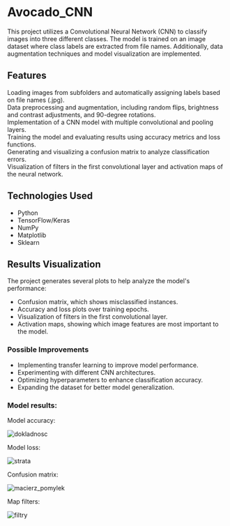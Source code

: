 # Avocado_CNN

This project utilizes a Convolutional Neural Network (CNN) to classify images into three different classes. The model is trained on an image dataset where class labels are extracted from file names. Additionally, data augmentation techniques and model visualization are implemented.


## Features

Loading images from subfolders and automatically assigning labels based on file names (.jpg).  
Data preprocessing and augmentation, including random flips, brightness and contrast adjustments, and 90-degree rotations.  
Implementation of a CNN model with multiple convolutional and pooling layers.  
Training the model and evaluating results using accuracy metrics and loss functions.  
Generating and visualizing a confusion matrix to analyze classification errors.  
Visualization of filters in the first convolutional layer and activation maps of the neural network.  

## Technologies Used
- Python  
- TensorFlow/Keras  
- NumPy  
- Matplotlib  
- Sklearn  

## Results Visualization

The project generates several plots to help analyze the model's performance:
   - Confusion matrix, which shows misclassified instances.  
   - Accuracy and loss plots over training epochs.  
   - Visualization of filters in the first convolutional layer.  
   - Activation maps, showing which image features are most important to the model.  

### Possible Improvements
- Implementing transfer learning to improve model performance.  
- Experimenting with different CNN architectures.  
- Optimizing hyperparameters to enhance classification accuracy.  
- Expanding the dataset for better model generalization.

### Model results:

Model accuracy:

![dokladnosc](https://github.com/user-attachments/assets/802542d5-1b9a-471a-b024-d6441c5d48c6)

Model loss:

![strata](https://github.com/user-attachments/assets/b3f7daab-b876-4813-a969-c7f1a43938e2)

Confusion matrix:

![macierz_pomylek](https://github.com/user-attachments/assets/7f6ae718-8686-426e-ab83-c0b9d14d4162)

Map filters:

![filtry](https://github.com/user-attachments/assets/c870f01e-4d68-47b6-9997-f09a73edf541)
